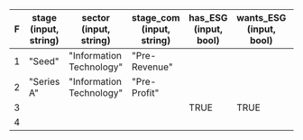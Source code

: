 |F|stage (input, string)|sector (input, string)|stage_com (input, string)|has_ESG (input, bool)|wants_ESG (input, bool)|opinion (output, String)|
|---|---|---|---|---|---|---|
|1|"Seed"|"Information Technology"|"Pre-Revenue"|||"interesting"|
|2|"Series A"|"Information Technology"|"Pre-Profit"|||"interesting"|
|3||||TRUE|TRUE|"interesting"|
|4||||||"reject"|